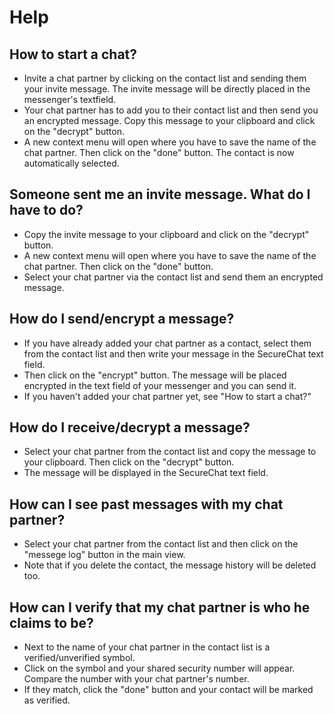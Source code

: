 # Help

## How to start a chat?

- Invite a chat partner by clicking on the contact list and sending them your invite message. The
  invite message will be directly placed in the messenger's textfield.
- Your chat partner has to add you to their contact list and then send you an encrypted message.
  Copy this message to your clipboard and click on the "decrypt" button.
- A new context menu will open where you have to save the name of the chat partner. Then click on
  the "done" button. The contact is now automatically selected.

## Someone sent me an invite message. What do I have to do?

- Copy the invite message to your clipboard and click on the "decrypt" button.
- A new context menu will open where you have to save the name of the chat partner. Then click on
  the "done" button.
- Select your chat partner via the contact list and send them an encrypted message.

## How do I send/encrypt a message?

- If you have already added your chat partner as a contact, select them from the contact list and
  then write your message in the SecureChat text field.
- Then click on the "encrypt" button. The message will be placed encrypted in the text field of your
  messenger and you can send it.
- If you haven't added your chat partner yet, see "How to start a chat?"

## How do I receive/decrypt a message?

- Select your chat partner from the contact list and copy the message to your clipboard. Then click
  on the "decrypt" button.
- The message will be displayed in the SecureChat text field.

## How can I see past messages with my chat partner?

- Select your chat partner from the contact list and then click on the "messege log" button in the
  main view.
- Note that if you delete the contact, the message history will be deleted too.

## How can I verify that my chat partner is who he claims to be?

- Next to the name of your chat partner in the contact list is a verified/unverified symbol.
- Click on the symbol and your shared security number will appear. Compare the number with your chat
  partner's number.
- If they match, click the "done" button and your contact will be marked as verified.
